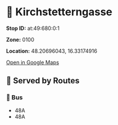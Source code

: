 # 🚉 Kirchstetterngasse


**Stop ID:** at:49:680:0:1

**Zone:** 0100

**Location:** 48.20696043, 16.33174916

[Open in Google Maps](https://www.google.com/maps?q=48.20696043,16.33174916)

## 🚆 Served by Routes

### 🚌 Bus
- 48A
- 48A